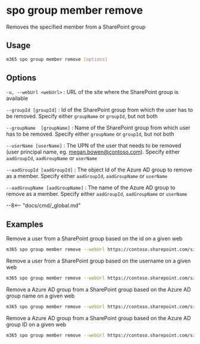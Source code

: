 # spo group member remove

Removes the specified member from a SharePoint group

## Usage

```sh
m365 spo group member remove [options]
```

## Options

`-u, --webUrl <webUrl>`
: URL of the site where the SharePoint group is available

`--groupId [groupId]`
: Id of the SharePoint group from which the user has to be removed. Specify either `groupName` or `groupId`, but not both

`--groupName  [groupName]`
: Name of the SharePoint group from which user has to be removed. Specify either `groupName` or `groupId`, but not both

`--userName [userName]`
: The UPN of the user that needs to be removed (user principal name, eg. megan.bowen@contoso.com). Specify either `aadGroupId`, `aadGroupName` or `userName`

`--aadGroupId [aadGroupId]`
: The object Id of the Azure AD group to remove as a member. Specify either `aadGroupId`, `aadGroupName` or `userName`

`--aadGroupName [aadGroupName]`
: The name of the Azure AD group to remove as a member. Specify either `aadGroupId`, `aadGroupName` or `userName`

--8<-- "docs/cmd/_global.md"

## Examples

Remove a user from a SharePoint group based on the id on a given web

```sh
m365 spo group member remove --webUrl https://contoso.sharepoint.com/sites/SiteA --groupId 5 --userName "Alex.Wilber@contoso.com"
```

Remove a user from a SharePoint group based on the username on a given web

```sh
m365 spo group member remove --webUrl https://contoso.sharepoint.com/sites/SiteA --groupName "Site A Visitors" --userName "Alex.Wilber@contoso.com"
```

Remove a Azure AD group from a SharePoint group based on the Azure AD group name on a given web

```sh
m365 spo group member remove --webUrl https://contoso.sharepoint.com/sites/SiteA --groupId 5 --aadGroupName "Azure AD Security Group"
```

Remove a Azure AD group from a SharePoint group based on the Azure AD group ID on a given web

```sh
m365 spo group member remove --webUrl https://contoso.sharepoint.com/sites/SiteA --groupName "Site A Visitors" --aadGroupId "5786b8e8-c495-4734-b345-756733960730"
```
